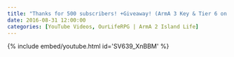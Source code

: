 ```yaml
---
title: "Thanks for 500 subscribers! +Giveaway! (ArmA 3 Key & Tier 6 on OurLifeRPG)"
date: 2016-08-31 12:00:00
categories: [YouTube Videos, OurLifeRPG | ArmA 2 Island Life]
---
```

{% include embed/youtube.html id='SV639_XnBBM' %}
